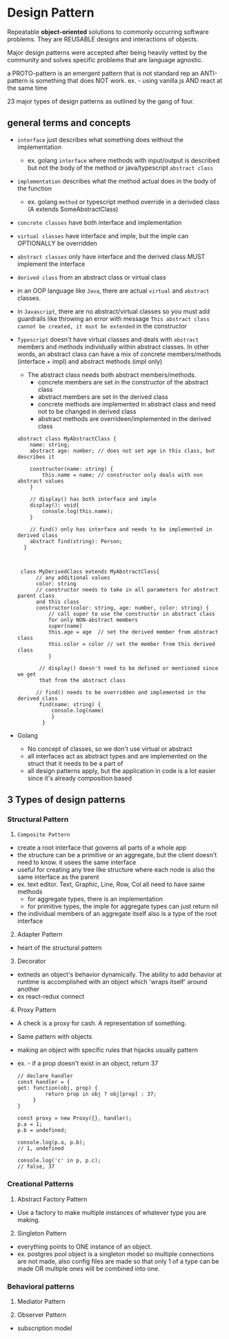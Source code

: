 # Design Pattern

Repeatable <strong>object-oriented</strong> solutions to commonly occurring software problems.
They are REUSABLE designs and interactions of objects.

Major design patterns were accepted after being heavily vetted by the community and solves specific problems that are language agnostic.

a PROTO-pattern is an emergent pattern that is not standard rep
an ANTI-pattern is something that does NOT work. ex. - using vanilla js AND react at the same time

23 major types of design patterns as outlined by the gang of four.

## general terms and concepts

- `interface` just describes what something does without the implementation
  - ex. golang `interface` where methods with input/output is described but not
    the body of the method or java/typescript `abstract class`
- `implementation` describes what the method actual does in the body of the function
  - ex. golang `method` or typescript method override in a derivded class (A extends SomeAbstractClass)
- `concrete classes` have both interface and implementation
- `virtual classes` have interface and imple, but the imple can OPTIONALLY be overridden
- `abstract classes` only have interface and the derived class MUST implement the interface
- `derived class` from an abstract class or virtual class

- in an OOP language like `Java`, there are actual `virtual` and `abstract` classes.
- in `Javascript`, there are no abstract/virtual classes so you must add guardrails like
  throwing an error with message `This abstract class cannot be created, it must be extended`
  in the constructor
- `Typescript` doesn't have virtual classes and deals with `abstract` members and methods
  individually within abstract classes. In other words, an abstract class
  can have a mix of concrete members/methods (interface + impl) and abstract methods (impl only)

  - The abstract class needs both abstract members/methods.
    - concrete members are set in the constructor of the abstract class
    - abstract members are set in the derived class
    - concrete methods are implemented in abstract class and need not to be changed in derived class
    - abstract methods are overrideen/implemented in the derived class

  ```
  abstract class MyAbstractClass {
      name: string;
      abstract age: number; // does not set age in this class, but describes it

      constructor(name: string) {
          this.name = name; // constructor only deals with non abstract values
      }

      // display() has both interface and imple
      display(): void{
          console.log(this.name);
      }

      // find() only has interface and needs to be implemented in derived class
      abstract find(string): Person;
    }



   class MyDerivedClass extends MyAbstractClass{
        // any additional values
        color: string
        // constructor needs to take in all parameters for abstract parent class
        and this class
        constructor(color: string, age: number, color: string) {
            // call super to use the constructor in abstract class
            for only NON-abstract members
            super(name)
            this.age = age  // set the derived member from abstract class
            this.color = color // set the member from this derived class
            }

         // display() doesn't need to be defined or mentioned since we get
         that from the abstract class

        // find() needs to be overridden and implemented in the derived class
         find(name: string) {
             console.log(name)
             }
          }
  ```

- Golang
  - No concept of classes, so we don't use virtual or abstract
  - all interfaces act as abstract types and are implemented on the struct
    that it needs to be a part of
  - all design patterns apply, but the application in code is a lot easier
    since it's already composition based

## 3 Types of design patterns

### Structural Pattern

1. `Composite Pattern`

- create a root interface that governs all parts of a whole app
- the structure can be a primitive or an aggregate, but the client doesn't
  need to know. it usees the same interface
- useful for creating any tree like structure where each node is also the
  same interface as the parent
- ex. text editor. Text, Graphic, Line, Row, Col all need to have same methods
  - for aggregate types, there is an implementation
  - for primitive types, the imple for aggregate types can just return nil
- the individual members of an aggregate itself also is a type of the root
  interface

2.  Adapter Pattern

- heart of the structural pattern

3. Decorator

- extneds an object's behavior dynamically. The ability to add behavior at runtime is accomplished with an object which 'wraps itself' around another
- ex react-redux connect

4. Proxy Pattern

- A check is a proxy for cash. A representation of something.
- Same pattern with objects
- making an object with specific rules that hijacks usually pattern
- ex. - if a prop doesn't exist in an object, return 37

  ```
  // declare handler
  const handler = {
  get: function(obj, prop) {
           return prop in obj ? obj[prop] : 37;
       }
  }

  const proxy = new Proxy({}, handler);
  p.a = 1;
  p.b = undefined;

  console.log(p.a, p.b);
  // 1, undefined

  console.log('c' in p, p.c);
  // false, 37
  ```

### Creational Patterns

1.  Abstract Factory Pattern

- Use a factory to make multiple instances of whatever type you are making.

2. Singleton Pattern

- everything points to ONE instance of an object.
- ex. postgres pool object is a singleton model so multiple connections are not made, also config files are made so that only 1 of a type can be made OR multiple ones will be combined into one.

### Behavioral patterns

1. Mediator Pattern

2. Observer Pattern

- subscription model
